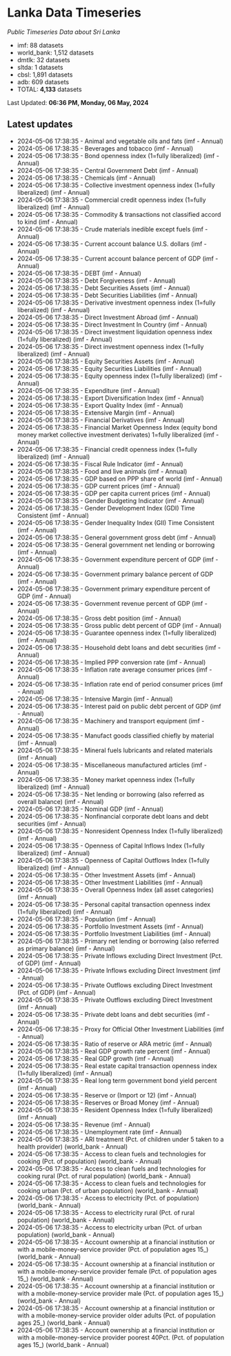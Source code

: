 # Lanka Data Timeseries
*Public Timeseries Data about Sri Lanka*

* imf: 88 datasets
* world_bank: 1,512 datasets
* dmtlk: 32 datasets
* sltda: 1 datasets
* cbsl: 1,891 datasets
* adb: 609 datasets
* TOTAL: **4,133** datasets

Last Updated: **06:36 PM, Monday, 06 May, 2024**

## Latest updates

* 2024-05-06 17:38:35 - Animal and vegetable oils and fats (imf - Annual)
* 2024-05-06 17:38:35 - Beverages and tobacco (imf - Annual)
* 2024-05-06 17:38:35 - Bond openness index (1=fully liberalized) (imf - Annual)
* 2024-05-06 17:38:35 - Central Government Debt (imf - Annual)
* 2024-05-06 17:38:35 - Chemicals (imf - Annual)
* 2024-05-06 17:38:35 - Collective investment openness index (1=fully liberalized) (imf - Annual)
* 2024-05-06 17:38:35 - Commercial credit openness index (1=fully liberalized) (imf - Annual)
* 2024-05-06 17:38:35 - Commodity & transactions not classified accord to kind (imf - Annual)
* 2024-05-06 17:38:35 - Crude materials inedible except fuels (imf - Annual)
* 2024-05-06 17:38:35 - Current account balance U.S. dollars (imf - Annual)
* 2024-05-06 17:38:35 - Current account balance percent of GDP (imf - Annual)
* 2024-05-06 17:38:35 - DEBT (imf - Annual)
* 2024-05-06 17:38:35 - Debt Forgiveness (imf - Annual)
* 2024-05-06 17:38:35 - Debt Securities Assets (imf - Annual)
* 2024-05-06 17:38:35 - Debt Securities Liabilities (imf - Annual)
* 2024-05-06 17:38:35 - Derivative investment openness index (1=fully liberalized) (imf - Annual)
* 2024-05-06 17:38:35 - Direct Investment Abroad (imf - Annual)
* 2024-05-06 17:38:35 - Direct Investment In Country (imf - Annual)
* 2024-05-06 17:38:35 - Direct investment liquidation openness index (1=fully liberalized) (imf - Annual)
* 2024-05-06 17:38:35 - Direct investment openness index (1=fully liberalized) (imf - Annual)
* 2024-05-06 17:38:35 - Equity Securities Assets (imf - Annual)
* 2024-05-06 17:38:35 - Equity Securities Liabilities (imf - Annual)
* 2024-05-06 17:38:35 - Equity openness index (1=fully liberalized) (imf - Annual)
* 2024-05-06 17:38:35 - Expenditure (imf - Annual)
* 2024-05-06 17:38:35 - Export Diversification Index (imf - Annual)
* 2024-05-06 17:38:35 - Export Quality Index (imf - Annual)
* 2024-05-06 17:38:35 - Extensive Margin (imf - Annual)
* 2024-05-06 17:38:35 - Financial Derivatives (imf - Annual)
* 2024-05-06 17:38:35 - Financial Market Openness Index (equity bond money market collective investment derivates) 1=fully liberalized (imf - Annual)
* 2024-05-06 17:38:35 - Financial credit openness index (1=fully liberalized) (imf - Annual)
* 2024-05-06 17:38:35 - Fiscal Rule Indicator (imf - Annual)
* 2024-05-06 17:38:35 - Food and live animals (imf - Annual)
* 2024-05-06 17:38:35 - GDP based on PPP share of world (imf - Annual)
* 2024-05-06 17:38:35 - GDP current prices (imf - Annual)
* 2024-05-06 17:38:35 - GDP per capita current prices (imf - Annual)
* 2024-05-06 17:38:35 - Gender Budgeting Indicator (imf - Annual)
* 2024-05-06 17:38:35 - Gender Development Index (GDI) Time Consistent (imf - Annual)
* 2024-05-06 17:38:35 - Gender Inequality Index (GII) Time Consistent (imf - Annual)
* 2024-05-06 17:38:35 - General government gross debt (imf - Annual)
* 2024-05-06 17:38:35 - General government net lending or borrowing (imf - Annual)
* 2024-05-06 17:38:35 - Government expenditure percent of GDP (imf - Annual)
* 2024-05-06 17:38:35 - Government primary balance percent of GDP (imf - Annual)
* 2024-05-06 17:38:35 - Government primary expenditure percent of GDP (imf - Annual)
* 2024-05-06 17:38:35 - Government revenue percent of GDP (imf - Annual)
* 2024-05-06 17:38:35 - Gross debt position (imf - Annual)
* 2024-05-06 17:38:35 - Gross public debt percent of GDP (imf - Annual)
* 2024-05-06 17:38:35 - Guarantee openness index (1=fully liberalized) (imf - Annual)
* 2024-05-06 17:38:35 - Household debt loans and debt securities (imf - Annual)
* 2024-05-06 17:38:35 - Implied PPP conversion rate (imf - Annual)
* 2024-05-06 17:38:35 - Inflation rate average consumer prices (imf - Annual)
* 2024-05-06 17:38:35 - Inflation rate end of period consumer prices (imf - Annual)
* 2024-05-06 17:38:35 - Intensive Margin (imf - Annual)
* 2024-05-06 17:38:35 - Interest paid on public debt percent of GDP (imf - Annual)
* 2024-05-06 17:38:35 - Machinery and transport equipment (imf - Annual)
* 2024-05-06 17:38:35 - Manufact goods classified chiefly by material (imf - Annual)
* 2024-05-06 17:38:35 - Mineral fuels lubricants and related materials (imf - Annual)
* 2024-05-06 17:38:35 - Miscellaneous manufactured articles (imf - Annual)
* 2024-05-06 17:38:35 - Money market openness index (1=fully liberalized) (imf - Annual)
* 2024-05-06 17:38:35 - Net lending or borrowing (also referred as overall balance) (imf - Annual)
* 2024-05-06 17:38:35 - Nominal GDP (imf - Annual)
* 2024-05-06 17:38:35 - Nonfinancial corporate debt loans and debt securities (imf - Annual)
* 2024-05-06 17:38:35 - Nonresident Openness Index (1=fully liberalized) (imf - Annual)
* 2024-05-06 17:38:35 - Openness of Capital Inflows Index (1=fully liberalized) (imf - Annual)
* 2024-05-06 17:38:35 - Openness of Capital Outflows Index (1=fully liberalized) (imf - Annual)
* 2024-05-06 17:38:35 - Other Investment Assets (imf - Annual)
* 2024-05-06 17:38:35 - Other Investment Liabilities (imf - Annual)
* 2024-05-06 17:38:35 - Overall Openness Index (all asset categories) (imf - Annual)
* 2024-05-06 17:38:35 - Personal capital transaction openness index (1=fully liberalized) (imf - Annual)
* 2024-05-06 17:38:35 - Population (imf - Annual)
* 2024-05-06 17:38:35 - Portfolio Investment Assets (imf - Annual)
* 2024-05-06 17:38:35 - Portfolio Investment Liabilities (imf - Annual)
* 2024-05-06 17:38:35 - Primary net lending or borrowing (also referred as primary balance) (imf - Annual)
* 2024-05-06 17:38:35 - Private Inflows excluding Direct Investment (Pct. of GDP) (imf - Annual)
* 2024-05-06 17:38:35 - Private Inflows excluding Direct Investment (imf - Annual)
* 2024-05-06 17:38:35 - Private Outflows excluding Direct Investment (Pct. of GDP) (imf - Annual)
* 2024-05-06 17:38:35 - Private Outflows excluding Direct Investment (imf - Annual)
* 2024-05-06 17:38:35 - Private debt loans and debt securities (imf - Annual)
* 2024-05-06 17:38:35 - Proxy for Official Other Investment Liabilities (imf - Annual)
* 2024-05-06 17:38:35 - Ratio of reserve or ARA metric (imf - Annual)
* 2024-05-06 17:38:35 - Real GDP growth rate percent (imf - Annual)
* 2024-05-06 17:38:35 - Real GDP growth (imf - Annual)
* 2024-05-06 17:38:35 - Real estate capital transaction openness index (1=fully liberalized) (imf - Annual)
* 2024-05-06 17:38:35 - Real long term government bond yield percent (imf - Annual)
* 2024-05-06 17:38:35 - Reserve or (Import or 12) (imf - Annual)
* 2024-05-06 17:38:35 - Reserves or Broad Money (imf - Annual)
* 2024-05-06 17:38:35 - Resident Openness Index (1=fully liberalized) (imf - Annual)
* 2024-05-06 17:38:35 - Revenue (imf - Annual)
* 2024-05-06 17:38:35 - Unemployment rate (imf - Annual)
* 2024-05-06 17:38:35 - ARI treatment (Pct. of children under 5 taken to a health provider) (world_bank - Annual)
* 2024-05-06 17:38:35 - Access to clean fuels and technologies for cooking (Pct. of population) (world_bank - Annual)
* 2024-05-06 17:38:35 - Access to clean fuels and technologies for cooking rural (Pct. of rural population) (world_bank - Annual)
* 2024-05-06 17:38:35 - Access to clean fuels and technologies for cooking urban (Pct. of urban population) (world_bank - Annual)
* 2024-05-06 17:38:35 - Access to electricity (Pct. of population) (world_bank - Annual)
* 2024-05-06 17:38:35 - Access to electricity rural (Pct. of rural population) (world_bank - Annual)
* 2024-05-06 17:38:35 - Access to electricity urban (Pct. of urban population) (world_bank - Annual)
* 2024-05-06 17:38:35 - Account ownership at a financial institution or with a mobile-money-service provider (Pct. of population ages 15_) (world_bank - Annual)
* 2024-05-06 17:38:35 - Account ownership at a financial institution or with a mobile-money-service provider female (Pct. of population ages 15_) (world_bank - Annual)
* 2024-05-06 17:38:35 - Account ownership at a financial institution or with a mobile-money-service provider male (Pct. of population ages 15_) (world_bank - Annual)
* 2024-05-06 17:38:35 - Account ownership at a financial institution or with a mobile-money-service provider older adults (Pct. of population ages 25_) (world_bank - Annual)
* 2024-05-06 17:38:35 - Account ownership at a financial institution or with a mobile-money-service provider poorest 40Pct. (Pct. of population ages 15_) (world_bank - Annual)